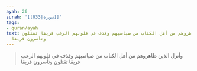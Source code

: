 ```yaml
---
ayah: 26
surah: '[[033|سورة]]'
tags:
- quran/ayah
text: وأنزل الذين ظاهروهم من أهل الكتاب من صياصيهم وقذف في قلوبهم الرعب فريقا تقتلون
  وتأسرون فريقا
---
```

> وأنزل الذين ظاهروهم من أهل الكتاب من صياصيهم وقذف في قلوبهم الرعب فريقا تقتلون وتأسرون فريقا
